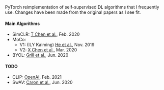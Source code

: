 PyTorch reimplementation of self-supervised DL algorithms that I frequently use. Changes have been made from the original papers as I see fit.

#### Main Algorithms
- SimCLR: [T Chen et al.](https://doi.org/10.48550/arXiv.2002.05709), Feb. 2020
- MoCo:
    - V1: (ILY Kaiming) [He et al.](https://doi.org/10.48550/arXiv.1911.05722), Nov. 2019
    - V2: [X Chen et al.](https://doi.org/10.48550/arXiv.2003.04297), Mar. 2020
- BYOL: [Grill et al.](https://doi.org/10.48550/arXiv.2006.07733), Jun. 2020
#### TODO
- CLIP: [OpenAI](https://doi.org/10.48550/arXiv.2103.00020), Feb. 2021
- SwAV: [Caron et al.](https://doi.org/10.48550/arXiv.2006.09882), Jun. 2020